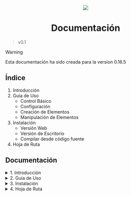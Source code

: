 <p align="center">
<img src="https://github.com/AlmartDev/SistemaDiedrico/blob/main/assets/favicon.ico">
</p>
<h1 align="center">Documentación</h1>

> v0.1

> [!WARNING]  
> Esta documentación ha sido creada para la version 0.16.5

## Índice
1. Introducción
2. Guia de Uso
    - Control Básico
    - Configuración
    - Creación de Elementos
    - Manipulación de Elementos
3. Instalación
    - Versión Web
    - Versión de Escritorio
    - Compilar desde código fuente
4. Hoja de Ruta

## Documentación
<details>

<summary>1. Introducción</summary>

Este proyecto trata de hacer el proceso de visualización del sistema diedrico más sencillo dibujando tanto una visualización interactiva en 3 dimensiones y su representación en sistema diedrico.
Este proyecto es completamente gratuito y código abierto: (![GitHub](https://github.com/AlmartDev/SistemaDiedrico)).
Esta aplicación lleva en desarollo irregular por Alonso Martínez desde el 13 de Abril del 2025.

</details>

<details>

<summary>2. Guia de Uso</summary>

> El uso de este programa se hace bajo una licencia propia donde queda prohibido el uso de este programa para usos comerciales y otras normas. Más información: ![Licencia Completa](https://github.com/AlmartDev/SistemaDiedrico/blob/main/LICENSE)

## 2.1 Control Básico
### Control Básico
- Para mover la cámara al rededor de la escena: ```CLICK DERECHO``` + Ratón
- Zoom en la escena: Rueda del Ratón
- Ventanas:
    - Colapsar la ventana usando la flecha en la parte superior derecha
    - Mover Cualquier ventana moviendo el Ratón desde la parte superior de cada ventana
    - Cambiar el tamaño de cualquier ventana moviendo el Ratón desde cualquiera de los laterales o esquinas de la ventana (Incluyendo la ventana de representación del diédrico)

- Reestablecer valores a por defecto:
    - Escena: Aplicación -> Reestablecer Escena
    - Cámara: Aplicación -> Reestablecer Cámara
    - Configuración: Aplicación -> Reestablecer Configuración

- Salir del Programa (**Solo versión escritorio**): Aplicación -> Salir

### Cambiar Idioma
Los únicos idiomas disponibles actualmente son Español o Inglés
- Aplicación (App) -> Idioma (Language) -> ES (Español) o EN (Inglés)

### Guardar/ Abrir Proyectos
El programa permite guardar y después cargar elementos de una escena para usarlos posteriormente o desde otro lugar.
- Guardar: Archivo -> Guardar (o ```Ctrl+S``` en la versión de Escritorio)
- Abrir: Archivo -> Abrir (o ```Ctrl+O``` en la versión de Escritorio)

## 2.2 Configuración
La primera ventana en la esquina superior izquierda es la que se encarga de la configuración del programa. No es necesario ninguna configuración para empezar a usar el prgrama.

Descripción de las opciones disponibles:
- Tipo de Ejes: Cambia el tipo de eje que se encuentra en el origen de la escena, desde ejes 3D hasta los ejes cartesianos y los dos planos que definen los diedros.
- Identificar Diedrios: Permite identificar los cuadrantes (También se puede usar presionando ```SHIFT IZQUIERDO```)
- Sensibilidad del Ratón: Cambia la velocidad con la cual rota la escena
- Offset: Cambia el centro de la escena horizontalmente o verticalmente segun sea necesario
- Escala: Cambia el sistema de referencia (Por defecto en 50 ud desde el origen hasta el final del plano)
- Opciones Extra:
    - Invertir Ratón: Invierte la dirección en la que rota la escena
    - VSync: Limita los fotogramas por segundo al límite de la pantalla para prevenir su desgarro.
    - Color del Fondo: Fondo de la escena 3D
    - Color del Diedrico: Fondo de la ventana de representación de diedrico
    - Color de Línea: Color de las líneas de la ventana de diedrico (necesario para dar contraste)

## 2.3 Creación de Elementos
Para crear elementos en la escena se usa la ventana "Escena" y se selecciona la pestaña necesaria
### Puntos
Para crear un punto es necesario introducir un nombre y escribir las coordenadas. Se pueden mostrar las trazas de los puntos usando la checkbox al lado del botón para añadir el punto en cuestion
### Líneas
Para crear una línea es necesario tener al menos 2 puntos en la escena que definan la línea, una vez la línea esta creada, modificar las coordenadas de esos puntos tambíen modificar la línea.

Tambíen se pueden mostrar las trazas si es necesario aunque puede dificultar la ligiblidad de la escena
### Planos
Al igual que las líneas, es necesario tener al menos 3 puntos en la escena y modificar cualquiera de esos 3 puntos también modificara el plano.

## 2.4 Manipulación de Elementos
### Interfaz
En la pestaña de puntos se puede modificar cualquiera de las 3 coordenadas de es punto haciendo ```CLICK IZQUIERDO``` sobre una coordenada y mover el Ratón horizontalmente.

Para manipular líneas o planos se deben mostrar los puntos que definen esos elementos usando la opción "Mostrar" en la lista de los elementos.
Modificando las coordenadas de los puntos que definen esos elementos también modificaran los elementos en si.

### Guizmos (BETA)
Alternativamente, en cualquier lista de elementos, al seleccionar un elemento haciendo ```CLICK IZQUIERDO``` en su nombre mostrará un guizmo que permite modificar su posición más intuitivamente.

</details>

<details>
<summary>3. Instalación</summary>

### 3.1 Versión Web
La versión web es identica a la versión de escritorio y se puede acceder a la última versión disponible desde este link (en Español): https://almartdev.github.io/SistemaDiedrico/

### 3.2 Versión de Escritorio
La versión de escritorio (Windows 7/8/10/11, Linux, MacOS) estará disponible para ser descargada en el momento de publicación del programa (versión 1.0) junto a un instalador. En este momento la única forma de acceder a la versión de escritorio es compilando el programa desde el código fuente

### 3.3 Compilar desde Código Fuente
El código fuente de este programa está disponible en (![GitHub](https://github.com/AlmartDev/SistemaDiedrico))

#### Requisitos:
- CMake ≥ 3.14
- Cualquier compilador de C++17
- Python 3 (para GLAD)

#### Compilación en Linux/MacOS:
```bash
git clone https://github.com/almartdev/sistemadiedrico.git
cd sistemadiedrico
mkdir build && cd build
cmake ..
make
# Run with: ./diedrico
```

#### Compilación en Windows:
```bash
git clone https://github.com/almartdev/sistemadiedrico.git
cd sistemadiedrico
mkdir build
cd build
cmake ..    
```

</details>

<details>
<summary>4. Hoja de Ruta</summary>

Cambios previstos antes de la publicación completa (1.0.0)
- Puntos de Intersección entre Planos/Líneas/Puntos
- Añadir más funcionalidades del sistema diedrico
- Reescrivir la forma de dibujar planos en diedrico

> Para proponer nuevos cambios puedes crear un issue en GitHub o enviar un correo a ```almartdev@proton.me```

</details>